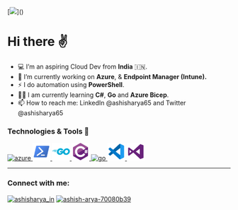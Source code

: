 [![](https://visitor-badge.glitch.me/badge?page_id=ashisharya65.visitor-badge")]()

# Hi there ✌ 

- 💻 I’m an aspiring Cloud Dev from **India** 🇮🇳. 
- 🔭 I’m currently working on <b> Azure</b>, & <b> Endpoint Manager (Intune).</b>
- ⚡ I do automation using <b> PowerShell</b>.
- 👨‍💻 I am currently learning <b>C#</b>, <b>Go</b> and <b> Azure Bicep</b>.
- 📫 How to reach me: LinkedIn @ashisharya65 and Twitter @ashisharya65

### Technologies & Tools 🔧


<p align="left"> 
<a href="https://azure.microsoft.com/en-in/" target="_blank" rel="noreferrer"> 
<img src="https://www.vectorlogo.zone/logos/microsoft_azure/microsoft_azure-icon.svg" alt="azure" width="40" height="40"/> </a> 
<a href="https://www.powershellgallery.com/" target="_blank" rel="noreferrer"> 
<img src="https://github.com/ashisharya65/images/blob/main/PowerShell.svg" alt="PowerShell" width="40" height="40"/> </a> 
<a href="https://golang.org" target="_blank" rel="noreferrer"> <img src="https://github.com/ashisharya65/images/blob/main/Go.svg" alt="Go" width="40" height="40"/> </a> <a href="https://learn.microsoft.com/en-us/dotnet/csharp" target="_blank" rel="noreferrer">
<img src="https://github.com/ashisharya65/images/blob/main/Csharp.svg" alt="C#" width="40" height="40"/> </a>
<a href="https://learn.microsoft.com/en-us/azure/azure-resource-manager/bicep/overview?tabs=bicep" target="_blank" rel="noreferrer"> <img src="https://learn.microsoft.com/en-us/training/achievements/bicep/bicep-github-actions.svg" alt="go" width="40" height="40"/> </a>
<a href="https://code.visualstudio.com" target="_blank" rel="noreferrer">
<img src="https://github.com/ashisharya65/images/blob/main/VSCode.svg" alt="VSCode" width="40" height="40"/> </a>
<a href="https://visualstudio.microsoft.com" target="_blank" rel="noreferrer">
<img src="https://github.com/ashisharya65/images/blob/main/VisualStudio.svg" alt="VisualStudio" width="40" height="40"/> </a>
</p>

_____________________________________________________________________________________________________

<h3 align="left">Connect with me:</h3>
<p align="left">
<a href="https://twitter.com/ashisharya65" target="blank"><img align="center" src="https://raw.githubusercontent.com/rahuldkjain/github-profile-readme-generator/master/src/images/icons/Social/twitter.svg" alt="ashisharya_in" height="30" width="40" /></a>
<a href="https://linkedin.com/in/ashish-arya-70080b39" target="blank"><img align="center" src="https://raw.githubusercontent.com/rahuldkjain/github-profile-readme-generator/master/src/images/icons/Social/linked-in-alt.svg" alt="ashish-arya-70080b39" height="30" width="40" /></a>
</p>
